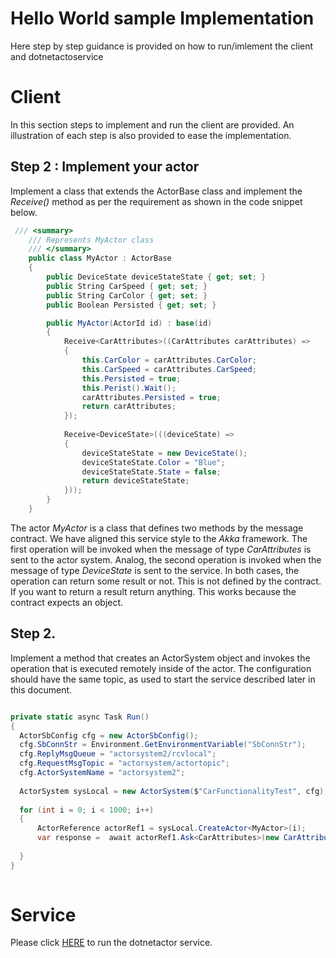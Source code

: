 # Hello World sample Implementation

Here step by step guidance is provided on how to run/imlement the client and dotnetactoservice 

# Client

In this section steps to implement and run the client are provided. An illustration of each step is also provided to ease the implementation.

## Step 2 : Implement your actor
Implement a class that extends the ActorBase class and implement the *Receive()* method as per the requirement as shown in the code snippet below.

~~~csharp
 /// <summary>
    /// Represents MyActor class
    /// </summary>
    public class MyActor : ActorBase
    {
        public DeviceState deviceStateState { get; set; }
        public String CarSpeed { get; set; }
        public String CarColor { get; set; }
        public Boolean Persisted { get; set; }

        public MyActor(ActorId id) : base(id)
        {
            Receive<CarAttributes>((CarAttributes carAttributes) =>
            {
                this.CarColor = carAttributes.CarColor;
                this.CarSpeed = carAttributes.CarSpeed;
                this.Persisted = true;
                this.Perist().Wait();
                carAttributes.Persisted = true;
                return carAttributes;
            });
         
            Receive<DeviceState>(((deviceState) =>
            {
                deviceStateState = new DeviceState();
                deviceStateState.Color = "Blue";
                deviceStateState.State = false;
                return deviceStateState;
            }));          
        }
    }
~~~

The actor *MyActor* is a class that defines two methods by the message contract. We have aligned this service style to the *Akka* framework. The first operation will be invoked when the message of type *CarAttributes* is sent to the actor system. Analog, the second operation is invoked when the message of type *DeviceState* is sent to the service. In both cases, the operation can return some result or not. This is not defined by the contract. If you want to return a result return anything. This works because the contract expects an object.

## Step 2.
Implement a method that creates an ActorSystem object and invokes the operation that is executed remotely inside of the actor. The configuration should have the same topic, as used to start the service described later in this document. 

~~~csharp

private static async Task Run()
{
  ActorSbConfig cfg = new ActorSbConfig();
  cfg.SbConnStr = Environment.GetEnvironmentVariable("SbConnStr");
  cfg.ReplyMsgQueue = "actorsystem2/rcvlocal";
  cfg.RequestMsgTopic = "actorsystem/actortopic";
  cfg.ActorSystemName = "actorsystem2";
  
  ActorSystem sysLocal = new ActorSystem($"CarFunctionalityTest", cfg);
       
  for (int i = 0; i < 1000; i++)
  {
      ActorReference actorRef1 = sysLocal.CreateActor<MyActor>(i);
      var response =  await actorRef1.Ask<CarAttributes>(new CarAttributes() {CarColor = "green", CarSpeed = "" + (222 + i), Persisted = false});
                
  }
}
            
~~~

# Service 

Please click [HERE](https://github.com/ddobric/dotnetactors/blob/branch-1/SystemConfigurations.md)  to run the dotnetactor service.





